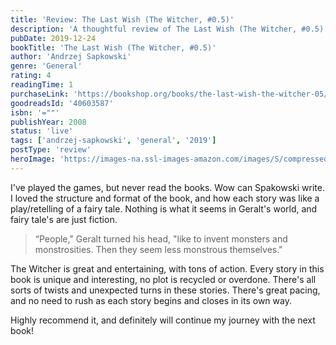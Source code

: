 ```yaml
---
title: 'Review: The Last Wish (The Witcher, #0.5)'
description: 'A thoughtful review of The Last Wish (The Witcher, #0.5) by Andrzej Sapkowski'
pubDate: 2019-12-24
bookTitle: 'The Last Wish (The Witcher, #0.5)'
author: 'Andrzej Sapkowski'
genre: 'General'
rating: 4
readingTime: 1
purchaseLink: 'https://bookshop.org/books/the-last-wish-the-witcher-05/'
goodreadsId: '40603587'
isbn: '=""'
publishYear: 2008
status: 'live'
tags: ['andrzej-sapkowski', 'general', '2019']
postType: 'review'
heroImage: 'https://images-na.ssl-images-amazon.com/images/S/compressed.photo.goodreads.com/books/1529591917i/40603587.jpg'
---
```


I've played the games, but never read the books. Wow can Spakowski write. I loved the structure and format of the book, and how each story was like a play/retelling of a fairy tale. Nothing is what it seems in Geralt's world, and fairy tale's are just fiction.

> “People," Geralt turned his head, "like to invent monsters and monstrosities. Then they seem less monstrous themselves."

The Witcher is great and entertaining, with tons of action. Every story in this book is unique and interesting, no plot is recycled or overdone. There's all sorts of twists and unexpected turns in these stories. There's great pacing, and no need to rush as each story begins and closes in its own way.

Highly recommend it, and definitely will continue my journey with the next book!